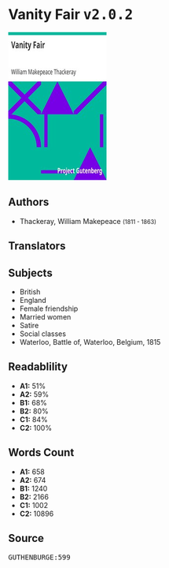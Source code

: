 # Vanity Fair <kbd>v2.0.2</kbd>

![](./cover.medium.jpg "")

## Authors


 - Thackeray, William Makepeace <small>(1811 - 1863)</small>

## Translators



## Subjects


 - British
 - England
 - Female friendship
 - Married women
 - Satire
 - Social classes
 - Waterloo, Battle of, Waterloo, Belgium, 1815

## Readablility


 - **A1:** 51%
 - **A2:** 59%
 - **B1:** 68%
 - **B2:** 80%
 - **C1:** 84%
 - **C2:** 100%

## Words Count


 - **A1:** 658
 - **A2:** 674
 - **B1:** 1240
 - **B2:** 2166
 - **C1:** 1002
 - **C2:** 10896

## Source


<kbd>GUTHENBURGE:599</kbd>
